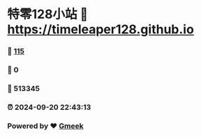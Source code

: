 # 特零128小站 :link: https://timeleaper128.github.io 
### :page_facing_up: [115](https://timeleaper128.github.io/tag.html) 
### :speech_balloon: 0 
### :hibiscus: 513345 
### :alarm_clock: 2024-09-20 22:43:13 
### Powered by :heart: [Gmeek](https://github.com/Meekdai/Gmeek)
